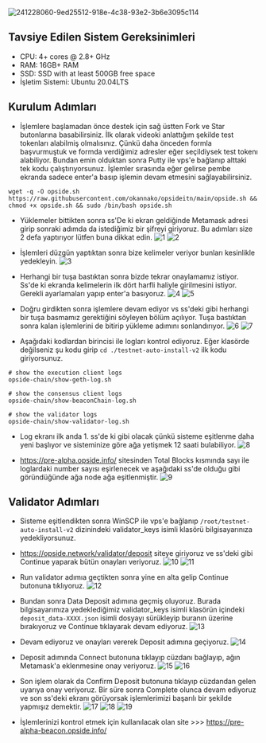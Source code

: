 ![241228060-9ed25512-918e-4c38-93e2-3b6e3095c114](https://github.com/okannako/opsideitn/assets/73176377/6df2de2e-8691-41b0-9427-84657ae46ca8)

## Tavsiye Edilen Sistem Gereksinimleri

- CPU: 4+ cores @ 2.8+ GHz 
- RAM: 16GB+ RAM 
- SSD: SSD with at least 500GB free space
- İşletim Sistemi: Ubuntu 20.04LTS

## Kurulum Adımları

- İşlemlere başlamadan önce destek için sağ üstten Fork ve Star butonlarına basabilirsiniz. İlk olarak videoki anlattığım şekilde test tokenları alabilmiş olmalısınız. Çünkü daha önceden formla başvurmuştuk ve formda verdiğimiz adresler eğer seçildiysek test tokenı alabiliyor. Bundan emin olduktan sonra Putty ile vps'e bağlanıp alttaki tek kodu çalıştırıyorsunuz. İşlemler sırasında eğer gelirse pembe ekranda sadece enter'a basıp işlemin devam etmesini sağlayabilirsiniz.
```
wget -q -O opside.sh https://raw.githubusercontent.com/okannako/opsideitn/main/opside.sh && chmod +x opside.sh && sudo /bin/bash opside.sh
```

- Yüklemeler bittikten sonra ss'De ki ekran geldiğinde Metamask adresi girip sonraki adımda da istediğimiz bir şifreyi giriyoruz. Bu adımları size 2 defa yaptırıyor lütfen buna dikkat edin.
![1](https://github.com/okannako/opsideitn/assets/73176377/80261b52-00e1-4851-ba55-781bf1cac3ac)
![2](https://github.com/okannako/opsideitn/assets/73176377/63c5f5b1-ca65-4be6-af3f-b4c175fb0357)

- İşlemleri düzgün yaptıktan sonra bize kelimeler veriyor bunları kesinlikle yedekleyin.
![3](https://github.com/okannako/opsideitn/assets/73176377/282b81fc-073f-4583-992b-1212b31ff2d8)

- Herhangi bir tuşa bastıktan sonra bizde tekrar onaylamamız istiyor. Ss'de ki ekranda kelimelerin ilk dört harfli haliyle girilmesini istiyor. Gerekli ayarlamaları yapıp enter'a basıyoruz. 
![4](https://github.com/okannako/opsideitn/assets/73176377/3487f45c-4221-4885-993b-12900509a2e5)
![5](https://github.com/okannako/opsideitn/assets/73176377/1d7ae36a-fae1-424c-9c3c-0ac1e18587d8)

- Doğru girdikten sonra işlemlere devam ediyor vs ss'deki gibi herhangi bir tuşa basmamız gerektiğini söyleyen bölüm açılıyor. Tuşa bastıktan sonra kalan işlemlerini de bitirip yükleme adımını sonlandırıyor.
![6](https://github.com/okannako/opsideitn/assets/73176377/3acf80e3-35d9-41b3-9b1b-98ab41157e03)
![7](https://github.com/okannako/opsideitn/assets/73176377/a295de30-b53e-47c6-aa98-de1460a63883)

- Aşağıdaki kodlardan birincisi ile logları kontrol ediyoruz. Eğer klasörde değilseniz şu kodu girip ```cd ./testnet-auto-install-v2``` ilk kodu giriyorsunuz.
```
# show the execution client logs
opside-chain/show-geth-log.sh

# show the consensus client logs
opside-chain/show-beaconChain-log.sh

# show the validator logs
opside-chain/show-validator-log.sh
```

- Log ekranı ilk anda 1. ss'de ki gibi olacak çünkü sisteme eşitlenme daha yeni başlıyor ve sisteminize göre ağa yetişmek 12 saati bulabiliyor. 
![8](https://github.com/okannako/opsideitn/assets/73176377/a6ac37d0-ecd4-4b1b-afee-938a74e76593)

- https://pre-alpha.opside.info/ sitesinden Total Blocks kısmında sayı ile loglardaki number sayısı eşirlenecek ve aşağıdaki ss'de olduğu gibi göründüğünde ağa node ağa eşitlenmiştir.
![9](https://github.com/okannako/opsideitn/assets/73176377/41bc4443-baa6-4814-82d4-029d807a9406)

## Validator Adımları

- Sisteme eşitlendikten sonra WinSCP ile vps'e bağlanıp ```/root/testnet-auto-install-v2``` dizinindeki validator_keys isimli klasörü bilgisayarınıza yedekliyorsunuz.
- https://opside.network/validator/deposit siteye giriyoruz ve ss'deki gibi Continue yaparak bütün onayları veriyoruz.
![10](https://github.com/okannako/opsideitn/assets/73176377/7af4fefb-a727-40ce-ae4d-c8194d81279e)
![11](https://github.com/okannako/opsideitn/assets/73176377/e50dc2d4-e535-4f6b-a3ea-ef1880a73e0e)

- Run validator adımıa geçtikten sonra yine en alta gelip Continue butonuna tıklıyoruz.
![12](https://github.com/okannako/opsideitn/assets/73176377/bfcb6de9-bdaa-411f-ac55-472a26c855bd)

- Bundan sonra Data Deposit adımına geçmiş oluyoruz. Burada bilgisayarımıza yedeklediğimiz validator_keys isimli klasörün içindeki ```deposit_data-XXXX.json``` isimli dosyayı sürükleyip buranın üzerine bırakıyoruz ve Continue tıklayarak devam ediyoruz.
![13](https://github.com/okannako/opsideitn/assets/73176377/808b0c64-bea1-44f1-b7ed-53f92e27e3fa)

- Devam ediyoruz ve onayları vererek Deposit adımına geçiyoruz.
![14](https://github.com/okannako/opsideitn/assets/73176377/6d7e558c-4238-45bf-a2d8-40829d19d178)

- Deposit adımında Connect butonuna tıklayıp cüzdanı bağlayıp, ağın Metamask'a eklenmesine onay veriyoruz.
![15](https://github.com/okannako/opsideitn/assets/73176377/f52f7aa1-c698-410c-8939-ffcf78596cb2)
![16](https://github.com/okannako/opsideitn/assets/73176377/c9de27be-ac8c-4b18-a4b9-9acf19b032b1)

- Son işlem olarak da Confirm Deposit butonuna tıklayıp cüzdandan gelen uyarıya onay veriyoruz. Bir süre sonra Complete olunca devam ediyoruz ve son ss'deki ekranı görüyorsak işlemlerimizi başarılı bir şekilde yapmışız demektir.
![17](https://github.com/okannako/opsideitn/assets/73176377/a252de40-3499-4350-b2a2-bb6f74a025af)
![18](https://github.com/okannako/opsideitn/assets/73176377/735e6522-9b6e-4e81-986b-2d0512e7563a)
![19](https://github.com/okannako/opsideitn/assets/73176377/f3d4c0ed-5af0-4774-8d4a-3190d171ff7d)

- İşlemlerinizi kontrol etmek için kullanılacak olan site >>> https://pre-alpha-beacon.opside.info/






